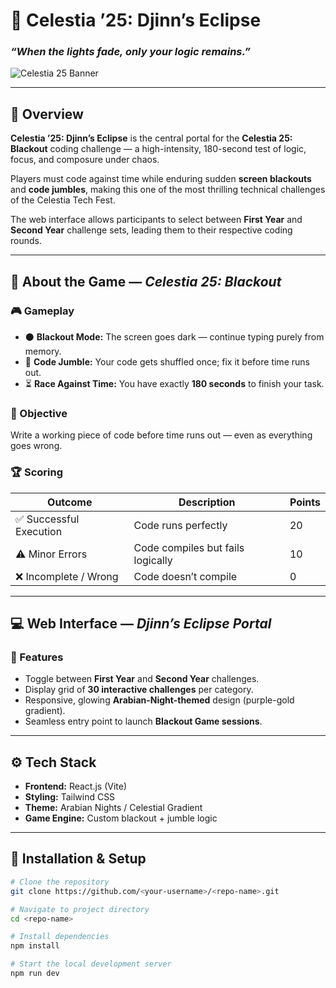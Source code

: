 # 🌙 Celestia ’25: Djinn’s Eclipse  
### _“When the lights fade, only your logic remains.”_  

![Celestia 25 Banner](./Screenshot%202025-10-06%20211835.png)

---

## 🚀 Overview  
**Celestia ’25: Djinn’s Eclipse** is the central portal for the **Celestia 25: Blackout** coding challenge — a high-intensity, 180-second test of logic, focus, and composure under chaos.  

Players must code against time while enduring sudden **screen blackouts** and **code jumbles**, making this one of the most thrilling technical challenges of the Celestia Tech Fest.  

The web interface allows participants to select between **First Year** and **Second Year** challenge sets, leading them to their respective coding rounds.

---

## 🧠 About the Game — _Celestia 25: Blackout_  

### 🎮 Gameplay  
- ⚫ **Blackout Mode:** The screen goes dark — continue typing purely from memory.  
- 🔀 **Code Jumble:** Your code gets shuffled once; fix it before time runs out.  
- ⏳ **Race Against Time:** You have exactly **180 seconds** to finish your task.  

### 🎯 Objective  
Write a working piece of code before time runs out — even as everything goes wrong.  

### 🏆 Scoring  
| Outcome | Description | Points |
|----------|--------------|--------|
| ✅ Successful Execution | Code runs perfectly | 20 |
| ⚠️ Minor Errors | Code compiles but fails logically | 10 |
| ❌ Incomplete / Wrong | Code doesn’t compile | 0 |

---

## 💻 Web Interface — *Djinn’s Eclipse Portal*  

### 🔹 Features  
- Toggle between **First Year** and **Second Year** challenges.  
- Display grid of **30 interactive challenges** per category.  
- Responsive, glowing **Arabian-Night-themed** design (purple-gold gradient).  
- Seamless entry point to launch **Blackout Game sessions**.  


---

## ⚙️ Tech Stack  
- **Frontend:** React.js (Vite)  
- **Styling:** Tailwind CSS  
- **Theme:** Arabian Nights / Celestial Gradient  
- **Game Engine:** Custom blackout + jumble logic  

---

## 🧩 Installation & Setup  

```bash
# Clone the repository
git clone https://github.com/<your-username>/<repo-name>.git

# Navigate to project directory
cd <repo-name>

# Install dependencies
npm install

# Start the local development server
npm run dev
